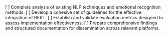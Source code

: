 [ ] Complete analysis of existing NLP techniques and emotional recognition methods.
[ ] Develop a cohesive set of guidelines for the effective integration of BERT.
[ ] Establish and validate evaluation metrics designed to assess implementation effectiveness.
[ ] Prepare comprehensive findings and structured documentation for dissemination across relevant platforms.